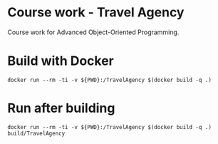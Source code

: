 # Course work - Travel Agency

Course work for Advanced Object-Oriented Programming.

# Build with Docker

`docker run --rm -ti -v ${PWD}:/TravelAgency $(docker build -q .)`

# Run after building

`docker run --rm -ti -v ${PWD}:/TravelAgency $(docker build -q .) build/TravelAgency`
